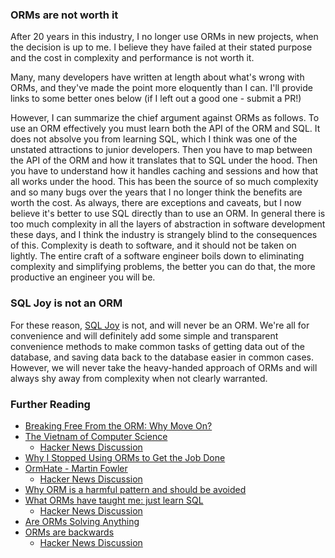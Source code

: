 ### ORMs are not worth it

After 20 years in this industry, I no longer use ORMs in new projects, when
the decision is up to me. I believe they have failed at their stated purpose
and the cost in complexity and performance is not worth it.

Many, many developers have written at length about what's wrong with ORMs,
and they've made the point more eloquently than I can. I'll provide links
to some better ones below (if I left out a good one - submit a PR!)

However, I can summarize the chief argument against ORMs as follows.
To use an ORM effectively you must learn both the API of the ORM and SQL.
It does not absolve you from learning SQL, which I think was one of the
unstated attractions to junior developers. Then you have to map between
the API of the ORM and how it translates that to SQL under the hood.
Then you have to understand how it handles caching and sessions and how
that all works under the hood. This has been the source of so much
complexity and so many bugs over the years that I no longer think 
the benefits are worth the cost. As always, there are exceptions and caveats,
but I now believe it's better to use SQL directly than to use an ORM.
In general there is too much complexity in all the layers of abstraction
in software development these days, and I think the industry is strangely
blind to the consequences of this. Complexity is death to software, and it
should not be taken on lightly. The entire craft of a software engineer
boils down to eliminating complexity and simplifying problems, the better
you can do that, the more productive an engineer you will be.

### SQL Joy is not an ORM

For these reason, [SQL Joy](../../readme.md) is not, and will never be an ORM.
We're all for convenience and will definitely add some simple
and transparent convenience methods to make common tasks of
getting data out of the database, and saving data back to the database
easier in common cases. However, we will never take the heavy-handed 
approach of ORMs and will always shy away from complexity when
not clearly warranted.

### Further Reading

 - [Breaking Free From the ORM: Why Move On?](https://medium.com/building-the-system/dont-be-a-sucker-and-stop-using-orms-190add65add4)
 - [The Vietnam of Computer Science](http://blogs.tedneward.com/post/the-vietnam-of-computer-science/)
    - [Hacker News Discussion](https://news.ycombinator.com/item?id=14826496)
 - [Why I Stopped Using ORMs to Get the Job Done](https://fruty.io/2020/10/27/why-i-stopped-using-orms-to-get-the-job-done/)
 - [OrmHate - Martin Fowler](https://martinfowler.com/bliki/OrmHate.html)
     - [Hacker News Discussion](https://news.ycombinator.com/item?id=17120578)
 - [Why ORM is a harmful pattern and should be avoided](https://kurapov.ee/eng/tech/ORM-is-harfmul-pattern/)
 - [What ORMs have taught me: just learn SQL](https://wozniak.ca/blog/2014/08/03/1/index.html)
    - [Hacker News Discussion](https://news.ycombinator.com/item?id=11981045) 
 - [Are ORMs Solving Anything](https://wildermuth.com/2010/01/18/Are_ORMs_Solving_Anything)
 - [ORMs are backwards](https://abe-winter.github.io/2019/09/03/orms-backwards.html)
    - [Hacker News Discussion](https://news.ycombinator.com/item?id=20872571)

